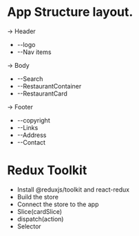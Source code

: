 # App Structure layout.

-> Header

- --logo
- --Nav items

-> Body

- --Search
- --RestaurantContainer
- --RestaurantCard

-> Footer

- --copyright
- --Links
- --Address
- --Contact

# Redux Toolkit

- Install @reduxjs/toolkit and react-redux
- Build the store
- Connect the store to the app
- Slice(cardSlice)
- dispatch(action)
- Selector
